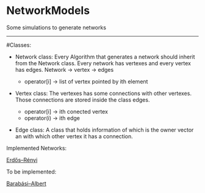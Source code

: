 NetworkModels
=============

Some simulations to generate networks

******

#Classes: 

- Network class:
Every Algorithm that generates a network should inherit from the Network class.
Every network has vertexes and every vertex has edges.
Network -> vertex -> edges
    - operator[i] -> list of vertex pointed by ith element

- Vertex class:
The vertexes has some connections with other vertexes.
Those connections are stored inside the class edges.
    - operator[i] -> ith conected vertex
    - operator(i) -> ith edge

- Edge class:
A class that holds information of which is the owner vector an with which other
vertex it has a connection.

Implemented Networks:

[Erdős–Rényi](http://en.wikipedia.org/wiki/Erd%C5%91s%E2%80%93R%C3%A9nyi_model)

To be implemented:

[Barabási–Albert](http://en.wikipedia.org/wiki/Barabasi-Albert_model)

